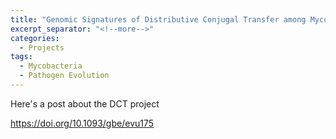 ```yaml
---
title: "Genomic Signatures of Distributive Conjugal Transfer among Mycobacteria"
excerpt_separator: "<!--more-->"
categories:
  - Projects
tags:
  - Mycobacteria
  - Pathogen Evolution
---
```


Here's a post about the DCT project

https://doi.org/10.1093/gbe/evu175
